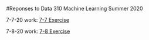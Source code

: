 #Reponses to Data 310 Machine Learning Summer 2020

7-7-20 work: [7-7 Exercise](https://rmclanton.github.io/DS310_public/Exercise1_7-7-20)

7-8-20 work: [7-8 Exercise](https://rmclanton.github.io/DS310_public/7-8-20)



